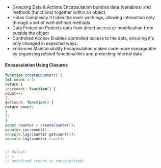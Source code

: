 * Grouping Data & Actions Encapsulation bundles data (variables) and methods (functions) together within an object. 
* Hides Complexity It hides the inner workings, allowing interaction only through a set of well-defined methods 
* Data Protection Protects data from direct access or modification from outside the object 
* Controlled Access Enables controlled access to the data, ensuring it's only changed in expected ways. 
* Enhances Maintainability Encapsulation makes code more manageable by organizing related functionalities and protecting internal data

#### Encapsulation Using Closures

```js
function createCounter() { 
let count = 0; 
return { 
increment: function() {
count++; 
}, 
getCount: function() { 
return count; 
} 
}; 
} 
const counter = createCounter(); 
counter.increment(); 
console.log(counter.getCount()); 
console.log(counter.count);


// Output:
// 1
// undefined (count is encapsulated)
```